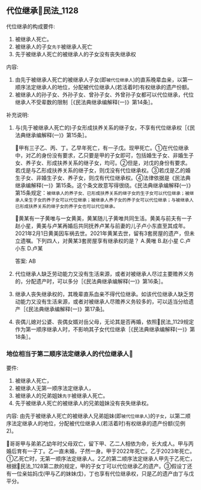 ## 代位继承🚪民法_1128



代位继承的构成要件:
1. 被继承人死亡。
2. 被继承人的子女`先于`被继承人死亡
3. 先于被继承人死亡的被继承人的子女没有丧失继承权

内容:
1. 由先于被继承人死亡的被继承人子女(即`被代位继承人`)的直系晚辈血亲，以第一顺序法定继承人的地位，分配被代位继承人(若活着时)有权继承的遗产份额。
2. 被继承人的孙子女、外孙子女、曾孙子女、外曾孙子女都可以代位继承，代位继承人不受辈数的限制［《民法典继承编解释(一)》第14条］。

补充说明:
1. 与(先于被继承人死亡的)子女形成扶养关系的继子女，不享有代位继承权［《民法典继承编解释(一)》第15条］。

    🍐甲有三子乙、丙、丁。乙早年死亡，有一子戊。现甲死亡。①在代位继承中，对乙的身份没有要求，乙只要是甲的子女即可，包括婚生子女、非婚生子女、养子女、形成扶养关系的继子女，均可。②但是，对戊的身份有要求。若戊是与乙形成扶养关系的继子女，则戊没有代位继承权。③若戊是乙的婚生子女、非婚生子女、养子女，则戊有代位继承权。④法律依据是《民法典继承编解释(一)》第15条。这个条文故意写得很绕。《民法典继承编解释(一)》第15条规定：`被继承人的养子女、已形成扶养关系的继子女的生子女可以代位继承；被继承人亲生子女的养子女可以代位继承；被继承人养子女的养子女可以代位继承；与被继承人已形成扶养关系的继子女的养子女也可以代位继承。`


    🍐黄某有一子黄唯与一女黄美，黄某随儿子黄唯共同生活。黄美与前夫有一子赵小星，黄美与卢某再婚后共同抚养卢某与前妻的儿子卢小东直至其成年。2021年2月1日黄美因车祸去世。2021年黄某去世，留有3套房屋的遗产，但未立遗嘱。下列四人，对黄某3套房屋享有继承权的是？
    A.黄唯
    B.赵小星
    C.卢小东
    D.卢某

    答案: AB

2. 代位继承人缺乏劳动能力又没有生活来源，或者对被继承人尽过主要赡养义务的，分配遗产时，可以多分［《民法典继承编解释(一)》第16条］。
3. 继承人丧失继承权的，其晚辈直系血亲不得代位继承。如该代位继承人缺乏劳动能力又没有生活来源，或者对被继承人尽赡养义务较多的，可以适当分给遗产［《民法典继承编解释(一)》第17条]。
4. 丧偶儿媳对公婆、丧偶女婿对岳父母，无论其是否再婚，依照🚪民法_1129规定作为第一顺序继承人时，不影响其子女代位继承［《民法典继承编解释(一)》第18条］。



### 地位相当于第二顺序法定继承人的代位继承人🚪


要件:
1. 被继承人死亡，
2. 被继承人无第一顺序法定继承人，
3. 被继承人的兄弟姐妹`先于`被继承人死亡。
4. 先于被继承人死亡的被继承人的兄弟姐妹没有丧失继承权。

内容:
由先于被继承人死亡的被继承人兄弟姐妹(即`被代位继承人`)的`子女`，以第二顺序法定继承人的地位，分配被代位继承人(若活着时)有权继承的遗产份额(见例2)。


🍐哥哥甲与弟弟乙幼年时父母双亡，留下甲、乙二人相依为命，长大成人。甲与丙婚后育有一子丁。乙一直未婚，子然一身。甲于2022年死亡。乙于2023年死亡。①乙死亡时，无第一顺序法定继承人。2乙的第二顺序法定继承人甲先于乙死亡，根据🚪民法_1128第二款的规定，甲的子女丁可以代位继承乙的遗产。③假设丁还有一位亲姑妈戊(甲与乙的妹妹戊)，丁也享有代位继承权，只是乙的遗产由丁与戊平分。
